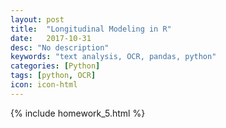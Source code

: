 ```yaml
---
layout: post
title:  "Longitudinal Modeling in R"
date:   2017-10-31
desc: "No description"
keywords: "text analysis, OCR, pandas, python"
categories: [Python]
tags: [python, OCR]
icon: icon-html
---
```

{% include homework_5.html %}
